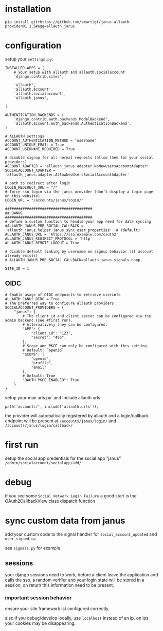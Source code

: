 # installation

`pip install git+https://github.com/smartlgt/janus-allauth-provider@1.1.5#egg=allauth_janus`

# configuration
setup your `settings.py`:

```
INSTALLED_APPS = [
    # your setup with allauth and allauth.socialaccount
    'django.contrib.sites',
    
    'allauth',
    'allauth.account',
    'allauth.socialaccount',
    'allauth_janus',
    
]
```


```
AUTHENTICATION_BACKENDS = (
    'django.contrib.auth.backends.ModelBackend',
    'allauth.account.auth_backends.AuthenticationBackend',
)

# ALLAUTH settings
ACCOUNT_AUTHENTICATION_METHOD = 'username'
ACCOUNT_UNIQUE_EMAIL = True
ACCOUNT_USERNAME_REQUIRED = True

# disable signup for all normal requests (allow them for your social providers)
ACCOUNT_ADAPTER = 'allauth_janus.adapter.NoNewUsersAccountAdapter'
SOCIALACCOUNT_ADAPTER = 'allauth_janus.adapter.AllowNewUsersSocialAccountAdapter'

# path to redirect after login
LOGIN_REDIRECT_URL = "/"
# force sso login via the janus provider (don't display a login page on this website)
LOGIN_URL = "/accounts/janus/login/"

########################################
## JANUS
########################################
# define a custom function to handle your app need for data syncing
#ALLAUTH_JANUS_PRE_SOCIAL_CALLBACK = 'allauth_janus.helper.janus_sync_user_properties'  # (default)
ALLAUTH_JANUS_URL = 'https://sso.example.com/oauth2'
ALLAUTH_JANUS_REDIRECT_PROTOCOL = 'http'
ALLAUTH_JANUS_REMOTE_LOGOUT = True

# disable default linking by username on signup behavior (if account already exists)
# ALLAUTH_JANUS_PRE_SOCIAL_CALLBACK=allauth_janus.signals.noop  

SITE_ID = 1

```
## OIDC
```
# Enable usage of OIDC endpoints to retrieve userinfo
ALLAUTH_JANUS_OIDC = True 
# The preferred way to configure allauth providers.
SOCIALACCOUNT_PROVIDERS = {
    "janus": {
        # The client id and client secret can be configured via the admin backend (see #first run).
        # Alternatively they can be configured.
        "APP": {
            "client_id": "123",
            "secret": "456",
        },
        # Scope and PKCE can only be configured with this setting.
        # Default: `openid`
        "SCOPE": [
            "openid",
            "profile",
            "email"
        ],
        # Default: True
        "OAUTH_PKCE_ENABLED": True
    }
}
```

setup your man urls.py` and include allauth urls
```
path('accounts/', include('allauth.urls')),
```
the provider will automatically registered by allauth and a login/callback endpoint will be present at
`/accounts/janus/login/` and `/accounts/janus/login/callback/`


# first run

setup the social app credentials for the social app "janus"
`/admin/socialaccount/socialapp/add/`


# debug
if you see some `Social Network Login Failure` a good start is the OAuth2CallbackView class dispatch function

# sync custom data from janus
add your custom code to the signal handler for `social_account_updated` and `user_signed_up`

see `signals.py` for example

## sessions
your django sessions need to work, before a client leave the application and calls the sso, a random verifier and your login state will be stored in a session, on return this information need to be present.

### important session behavior
ensure your site framework ist configured correctly.

also if you debug/develop locally, use `localhost` instead of an ip. on ips your cookies may be disappearing.
